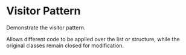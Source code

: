 # Visitor Pattern
Demonstrate the visitor pattern.

Allows different code to be applied over the list or structure, while the original classes remain closed for modification.
